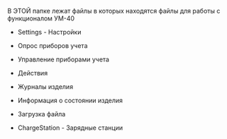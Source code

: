 В ЭТОЙ папке лежат файлы в которых находятся файлы для работы с функционалом УМ-40 

- Settings - Настройки 

- Опрос приборов учета

- Управление приборами учета

- Действия

- Журналы изделия

- Информация о состоянии изделия

- Загрузка файла

- ChargeStation - Зарядные станции

